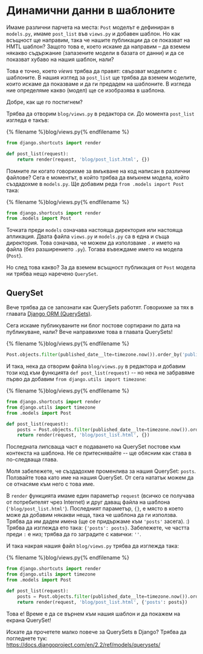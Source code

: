 # Динамични данни в шаблоните

Имаме различни парчета на места: `Post` моделът е дефиниран в `models.py`, имаме `post_list` във `views.py` и добавен шаблон. Но как всъщност ще направим, така че нашите публикации да се показват на HMTL шаблон? Защото това е, което искаме да направим – да вземем някакво съдържание (запазените модели в базата от данни) и да се показват хубаво на нашия шаблон, нали?

Това е точно, което *views* трябва да правят: свързват моделите с шаблоните. В нашия изглед за `post_list` ще трябва да вземем моделите, които искаме да показваме и да ги предадем на шаблоните. В изгледа ние определяме какво (модел) ще се изобразява в шаблона.

Добре, как ще го постигнем?

Трябва да отворим `blog/views.py` в редактора си. До момента `post_list` изгледа е такъв: 

{% filename %}blog/views.py{% endfilename %}

```python
from django.shortcuts import render

def post_list(request):
    return render(request, 'blog/post_list.html', {})
```

Помните ли когато говорихме за вмъкване на код написан в различни файлове? Сега е моментът, в който трябва да вмъкнем модела, който създадохме в `models.py`. Ще добавим реда `from .models import Post` така:

{% filename %}blog/views.py{% endfilename %}

```python
from django.shortcuts import render
from .models import Post
```

Точката преди `models` означава настояща директория или настояща апликация. Двата файла `views.py` и `models.py` са в една и съща директория. Това означава, че можем да използваме `.` и името на файла (без разширението `.py`). Тогава въвеждаме името на модела (`Post`).

Но след това какво? За да вземем всъщност публикация от `Post` модела ни трябва нещо наречено `QuerySet`.

## QuerySet

Вече трябва да се запознати как QuerySets работят. Говорихме за тях в главата [Django ORM (QuerySets)](../django_orm/README.md).

Сега искаме публикуваните ни блог постове сортирани по дата на публикуване, нали? Вече направихме това в главата QuerySets!

{% filename %}blog/views.py{% endfilename %}

```python
Post.objects.filter(published_date__lte=timezone.now()).order_by('published_date')
```

И така, нека да отворим файла `blog/views.py` в редактора и добавим този код към функцията `def post_list(request)` -- но нека не забравяме първо да добавим `from django.utils import timezone`: 

{% filename %}blog/views.py{% endfilename %}

```python
from django.shortcuts import render
from django.utils import timezone
from .models import Post

def post_list(request):
    posts = Post.objects.filter(published_date__lte=timezone.now()).order_by('published_date')
    return render(request, 'blog/post_list.html', {})
```

Последната липсваща част е подаването на QuerySet постове към контекста на шаблона. Не се притеснявайте -- ще обясним как става в по-следваща глава.

Моля забележете, че създадохме променлива за нашия QuerySet: `posts`. Ползвайте това като име на нашия QuerySet. От сега нататък можем да се отнасяме към него с това име.

В `render` функцията имаме един параметър `request` (всичко се получава от потребителят чрез Internet) и друг даващ файла на шаблона (`'blog/post_list.html'`). Последният параметър, `{}`, е място в което може да добавим някакви неща, така че шаблона да ги използва. Трябва да им дадем имена (ще се придържаме към `'posts'` засега). :) Трябва да изглежда ето така: `{'posts': posts}`. Забележете, че частта преди `:` е низ; трябва да го заградите с кавички: `''`.

И така накрая нашия файл `blog/views.py` трябва да изглежда така:

{% filename %}blog/views.py{% endfilename %}

```python
from django.shortcuts import render
from django.utils import timezone
from .models import Post

def post_list(request):
    posts = Post.objects.filter(published_date__lte=timezone.now()).order_by('published_date')
    return render(request, 'blog/post_list.html', {'posts': posts})
```

Това е! Време е да се върнем към нашия шаблон и да покажем на екрана QuerySet!

Искате да прочетете малко повече за QuerySets в Django? Трябва да погледнете тук: https://docs.djangoproject.com/en/2.2/ref/models/querysets/